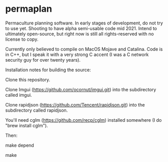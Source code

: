 # permaplan
Permaculture planning software.  In early stages of development, do not try to use yet.  Shooting to have alpha semi-usable code mid 2021.  Intend to ultimately open-source, but right now is still all rights-reserved with no
license to copy.

Currently only believed to compile on MacOS Mojave and Catalina.  Code is in C++, but I speak it with a very strong C accent (I was a C network security guy for over twenty years).

Installation notes for building the source:

Clone this repository.

Clone Imgui (https://github.com/ocornut/imgui.git) into the subdirectory called imgui.

Clone rapidjson (https://github.com/Tencent/rapidjson.git) into the subdirectory called rapidjson.

You'll need cglm (https://github.com/recp/cglm) installed somewhere (I do "brew install cglm").

Then:

make depend

make



